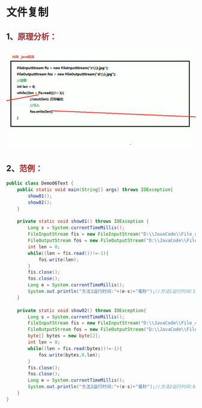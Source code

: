 # 文件复制

## 1、<span style="color:brown">原理分析：</span>

<img src="https://raw.githubusercontent.com/root-bine/image/main/Typora-image/%E6%96%87%E4%BB%B6%E5%A4%8D%E5%88%B6.png" style="zoom:150%;" />

## 2、<span style="color:brown">范例：</span>

```java
public class Demo06Text {
    public static void main(String[] args) throws IOException{
        show01();
        show02();
    }

    private static void show01() throws IOException {
        Long s = System.currentTimeMillis();
        FileInputStream fis = new FileInputStream("D:\\JavaCode\\File_code\\1.png");
        FileOutputStream fos = new FileOutputStream("D:\\JavaCode\\File_code\\aaa\\1.png");
        int len = 0;
        while((len = fis.read())!=-1){
            fos.write(len);
        }
        fis.close();
        fos.close();
        Long e = System.currentTimeMillis();
        System.out.println("方法1运行时间:"+(e-s)+"毫秒");//方法1运行时间:1007毫秒
    }

    private static void show02() throws IOException{
        Long s = System.currentTimeMillis();
        FileInputStream fis = new FileInputStream("D:\\JavaCode\\File_code\\2.png");
        FileOutputStream fos = new FileOutputStream("D:\\JavaCode\\File_code\\bbb\\1.png");
        byte[] bytes = new byte[2];
        int len = 0;
        while((len = fis.read(bytes))!=-1){
            fos.write(bytes,0,len);
        }
        fis.close();
        fos.close();
        Long e = System.currentTimeMillis();
        System.out.println("方法2运行时间:"+(e-s)+"毫秒");//方法2运行时间:82毫秒
    }
}
```

